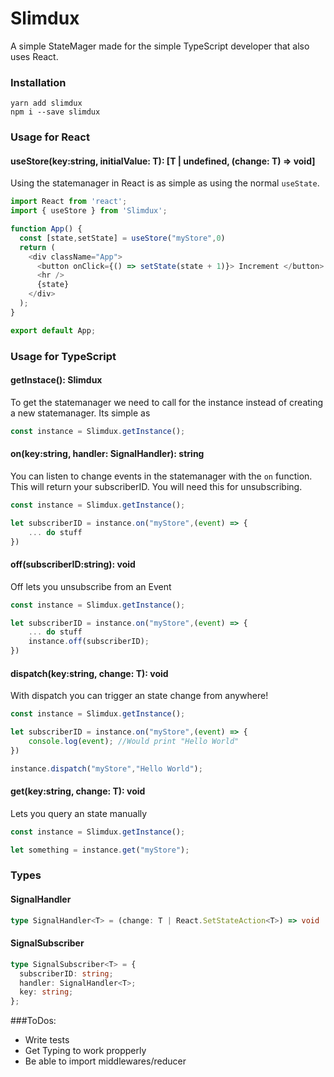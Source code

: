 # Slimdux
A simple StateMager made for the simple TypeScript developer that also uses React.
### Installation
```
yarn add slimdux 
npm i --save slimdux
```
### Usage for React
#### useStore(key:string, initialValue: T): [T | undefined, (change: T) => void]
Using the statemanager in React is as simple as using the normal `useState`. 
```TypeScript
import React from 'react';
import { useStore } from 'Slimdux';

function App() {
  const [state,setState] = useStore("myStore",0)
  return (
    <div className="App">
      <button onClick={() => setState(state + 1)}> Increment </button>
      <hr />
      {state}
    </div>
  );
}

export default App;
```
### Usage for TypeScript
#### getInstace(): Slimdux
To get the statemanager we need to call for the instance instead of creating a new statemanager. Its simple as
```TypeScript
const instance = Slimdux.getInstance();
```
#### on(key:string, handler: SignalHandler): string
You can listen to change events in the statemanager with the `on` function. This will return your subscriberID. You will need this for unsubscribing.
```TypeScript
const instance = Slimdux.getInstance();

let subscriberID = instance.on("myStore",(event) => {
    ... do stuff
})
```
#### off(subscriberID:string): void
Off lets you unsubscribe from an Event
```TypeScript
const instance = Slimdux.getInstance();

let subscriberID = instance.on("myStore",(event) => {
    ... do stuff
    instance.off(subscriberID);
})
```
#### dispatch(key:string, change: T): void
With dispatch you can trigger an state change from anywhere!
```TypeScript
const instance = Slimdux.getInstance();

let subscriberID = instance.on("myStore",(event) => {
    console.log(event); //Would print "Hello World"
})

instance.dispatch("myStore","Hello World");
```
#### get(key:string, change: T): void
Lets you query an state manually
```TypeScript
const instance = Slimdux.getInstance();

let something = instance.get("myStore");
```

### Types
#### SignalHandler
```TypeScript
type SignalHandler<T> = (change: T | React.SetStateAction<T>) => void | Promise<void>;
```
#### SignalSubscriber
```TypeScript
type SignalSubscriber<T> = {
  subscriberID: string;
  handler: SignalHandler<T>;
  key: string;
};
```

###ToDos:
- Write tests
- Get Typing to work propperly
- Be able to import middlewares/reducer
